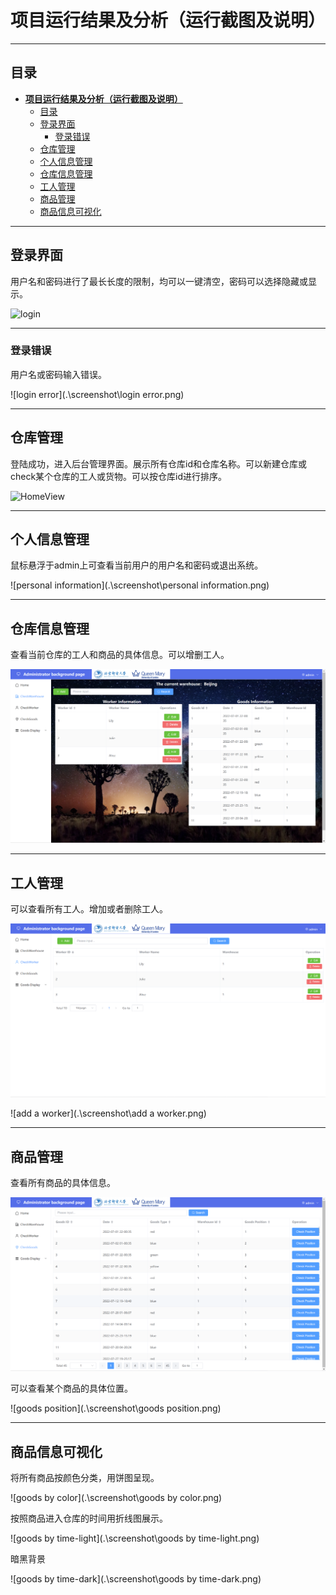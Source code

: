 # **项目运行结果及分析（运行截图及说明）**

------

## 目录

- [**项目运行结果及分析（运行截图及说明）**](#项目运行结果及分析运行截图及说明)
  - [目录](#目录)
  - [登录界面](#登录界面)
    - [登录错误](#登录错误)
  - [仓库管理](#仓库管理)
  - [个人信息管理](#个人信息管理)
  - [仓库信息管理](#仓库信息管理)
  - [工人管理](#工人管理)
  - [商品管理](#商品管理)
  - [商品信息可视化](#商品信息可视化)


------

## 登录界面

用户名和密码进行了最长长度的限制，均可以一键清空，密码可以选择隐藏或显示。

![login](.\screenshot\login.png)

------

### 登录错误

用户名或密码输入错误。

![login error](.\screenshot\login error.png)

------

## 仓库管理

登陆成功，进入后台管理界面。展示所有仓库id和仓库名称。可以新建仓库或check某个仓库的工人或货物。可以按仓库id进行排序。

![HomeView](.\screenshot\HomeView.png)

------

## 个人信息管理

鼠标悬浮于admin上可查看当前用户的用户名和密码或退出系统。

![personal information](.\screenshot\personal information.png)

------

## 仓库信息管理

查看当前仓库的工人和商品的具体信息。可以增删工人。

![warehouse](.\screenshot\warehouse.png)

------

## 工人管理

可以查看所有工人。增加或者删除工人。

![worker1](.\screenshot\worker1.png)

![add a worker](.\screenshot\add a worker.png)

------

## 商品管理

查看所有商品的具体信息。

![goods](.\screenshot\goods.png)

可以查看某个商品的具体位置。

![goods position](.\screenshot\goods position.png)

------

## 商品信息可视化

将所有商品按颜色分类，用饼图呈现。

![goods by color](.\screenshot\goods by color.png)

按照商品进入仓库的时间用折线图展示。

![goods by time-light](.\screenshot\goods by time-light.png)

暗黑背景

![goods by time-dark](.\screenshot\goods by time-dark.png)